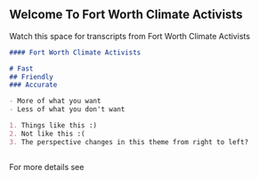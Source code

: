 ## Welcome To Fort Worth Climate Activists

Watch this space for transcripts from Fort Worth Climate Activists


```markdown
#### Fort Worth Climate Activists

# Fast
## Friendly
### Accurate

- More of what you want
- Less of what you don't want

1. Things like this :)
2. Not like this :(
3. The perspective changes in this theme from right to left?



```

For more details see 

